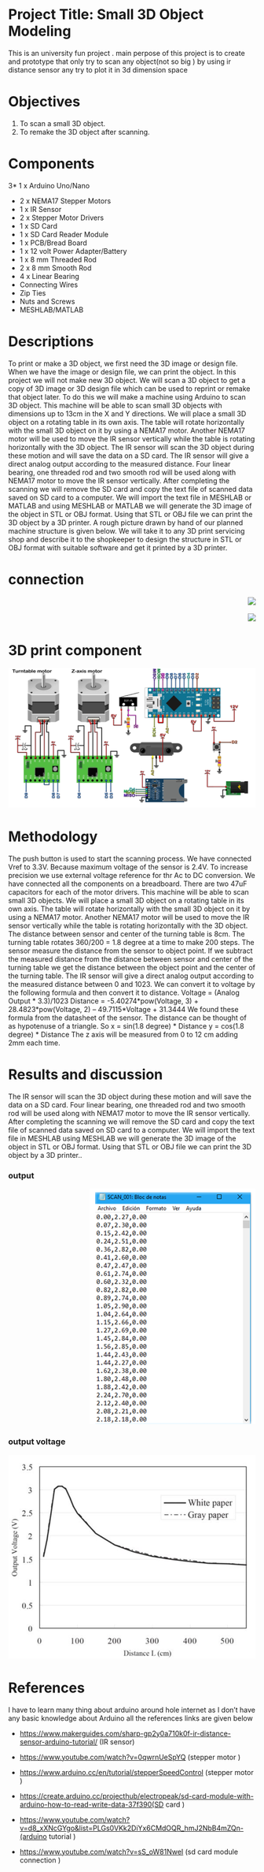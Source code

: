 # Project Title: Small 3D Object Modeling

This is an university  fun project .  main perpose of this project is to  create and prototype that  only try to scan any object(not so big ) by using ir distance sensor any try to plot it in 3d dimension space 


# Objectives

1.	To scan a small 3D object.
2.	To remake the 3D object after scanning.


# Components

3* 1 x Arduino Uno/Nano
* 2 x NEMA17 Stepper Motors
* 1 x IR Sensor
* 2 x Stepper Motor Drivers
* 1 x SD Card
* 1 x SD Card Reader Module
* 1 x PCB/Bread Board
* 1 x 12 volt Power Adapter/Battery
* 1 x 8 mm Threaded Rod
* 2 x 8 mm Smooth Rod
* 4 x Linear Bearing
* Connecting Wires
* Zip Ties
* Nuts and Screws
* MESHLAB/MATLAB

# Descriptions

<p>To print or make a 3D object, we first need the 3D image or design file. When we have the image or design file, we can print the object. In this project we will not make new 3D object. We will scan a 3D object to get a copy of 3D image or 3D design file which can be used to reprint or remake that object later. To do this we will make a machine using Arduino to scan 3D object. This machine will be able to scan small 3D objects with dimensions up to 13cm in the X and Y directions. We will place a small 3D object on a rotating table in its own axis. The table will rotate horizontally with the small 3D object on it by using a NEMA17 motor. Another NEMA17 motor will be used to move the IR sensor vertically while the table is rotating horizontally with the 3D object. The IR sensor will scan the 3D object during these motion and will save the data on a SD card. The IR sensor will give a direct analog output according to the measured distance. Four linear bearing, one threaded rod and two smooth rod will be used along with NEMA17 motor to move the IR sensor vertically. After completing the scanning we will remove the SD card and copy the text file of scanned data saved on SD card to a computer. We will import the text file in MESHLAB or MATLAB and using MESHLAB or MATLAB we will generate the 3D image of the object in STL or OBJ format. Using that STL or OBJ file we can print the 3D object by a 3D printer. A rough picture drawn by hand of our planned machine structure is given below. We will take it to any 3D print servicing shop and describe it to the shopkeeper to design the structure in STL or OBJ format with suitable software and get it printed by a 3D printer.</p>
  
  
  
# connection 
  
<p align="right"><img src="result2.jpg"\></p>
<p align="right"><img src="Front_motor_top.stl"\></p>
  
# 3D print component 

<p align="right"><img src="connection diagram.png"\></p>
   


# Methodology

<p>The push button is used to start the scanning process. We have connected Vref to 3.3V. Because maximum voltage of the sensor is 2.4V. To increase precision we use external voltage reference for thr Ac to DC conversion. We have connected all the components on a breadboard. There are two 47uF capacitors for each of the motor drivers.
This machine will be able to scan small 3D objects. We will place a small 3D object on a rotating table in its own axis. The table will rotate horizontally with the small 3D object on it by using a NEMA17 motor. Another NEMA17 motor will be used to move the IR sensor vertically while the table is rotating horizontally with the 3D object.
The distance between sensor and center of the turning table is 8cm. The turning table rotates 360/200 = 1.8 degree at a time to make 200 steps. The sensor measure the distance from the sensor to object point. If we subtract the measured distance from the distance between sensor and center of the turning table we get the distance between the object point and the center of the turning table. The IR sensor will give a direct analog output according to the measured distance between 0 and 1023. We can convert it to voltage by the following formula and then convert it to distance.
				Voltage = (Analog Output * 3.3)/1023
Distance = -5.40274*pow(Voltage, 3) + 28.4823*pow(Voltage, 2) – 49.7115*Voltage + 31.3444
We found these formula from the datasheet of the sensor. The distance can be thought of as hypotenuse of a triangle. So
					x = sin(1.8 degree) * Distance
					y = cos(1.8 degree) * Distance
The z axis will be measured from 0 to 12 cm adding 2mm each time.
	
	
# Results and discussion
	
The IR sensor will scan the 3D object during these motion and will save the data on a SD card. Four linear bearing, one threaded rod and two smooth rod will be used along with NEMA17 motor to move the IR sensor vertically. After completing the scanning we will remove the SD card and copy the text file of scanned data saved on SD card to a computer. We will import the text file in MESHLAB using MESHLAB we will generate the 3D image of the object in STL or OBJ format. Using that STL or OBJ file we can print the 3D object by a 3D printer..
	
### output 	
<p align="right"><img src="tout.PNG"\></p>


### output voltage 


<p align="right"><img src="voltage.PNG"\></p>


	
	
	

# References

I have to learn many thing about arduino around hole internet as I don’t have any basic knowledge about Arduino all the references links are given below    
*	https://www.makerguides.com/sharp-gp2y0a710k0f-ir-distance-sensor-arduino-tutorial/ (IR sensor) 
*	https://www.youtube.com/watch?v=0qwrnUeSpYQ (stepper motor )
*	https://www.arduino.cc/en/tutorial/stepperSpeedControl (stepper motor )

*	https://create.arduino.cc/projecthub/electropeak/sd-card-module-with-arduino-how-to-read-write-data-37f390(SD card )

* https://www.youtube.com/watch?v=d8_xXNcGYgo&list=PLGs0VKk2DiYx6CMdOQR_hmJ2NbB4mZQn-(arduino tutorial )

* https://www.youtube.com/watch?v=sS_oW81NweI (sd card module connection )

 




  

